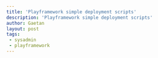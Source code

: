 ```yaml
---
title: 'Playframework simple deployment scripts'
description: 'Playframework simple deployment scripts'
author: Gaetan
layout: post
tags:
 - sysadmin
 - playframework
---
```


<script src="https://gist.github.com/gre/5528826.js"></script>

